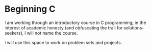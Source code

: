 # Beginning C
I am working through an introductory course in C programming; in the interest of academic honesty (and obfuscating the trail for solutions-seekers), I will not name the course.

I will use this space to work on problem sets and projects.
